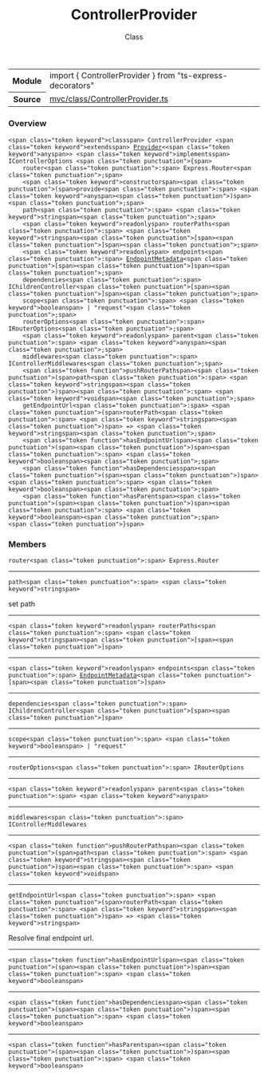 <header class="symbol-info-header">    <h1 id="controllerprovider">ControllerProvider</h1>    <label class="symbol-info-type-label class">Class</label>      </header>
<section class="symbol-info">      <table class="is-full-width">        <tbody>        <tr>          <th>Module</th>          <td>            <div class="lang-typescript">                <span class="token keyword">import</span> { ControllerProvider }                 <span class="token keyword">from</span>                 <span class="token string">"ts-express-decorators"</span>                            </div>          </td>        </tr>        <tr>          <th>Source</th>          <td>            <a href="https://romakita.github.io/ts-express-decorators/#//blob/v2.3.8/src/mvc/class/ControllerProvider.ts#L0-L0">                mvc/class/ControllerProvider.ts            </a>        </td>        </tr>                </tbody>      </table>    </section>

### Overview

<pre><code class="typescript-lang"><<a href="#api/common/mvc/"><span class="token"></span></a>span<a href="#api/common/mvc/"><span class="token"></span></a> <a href="#api/common/mvc/"><span class="token"></span></a>class<a href="#api/common/mvc/"><span class="token"></span></a>="<a href="#api/common/mvc/"><span class="token"></span></a>token<a href="#api/common/mvc/"><span class="token"></span></a> <a href="#api/common/mvc/"><span class="token"></span></a>keyword<a href="#api/common/mvc/"><span class="token"></span></a>"><a href="#api/common/mvc/"><span class="token"></span></a>class<a href="#api/common/mvc/"><span class="token"></span></a></<a href="#api/common/mvc/"><span class="token"></span></a>span<a href="#api/common/mvc/"><span class="token"></span></a>> <a href="#api/common/mvc/"><span class="token"></span></a>ControllerProvider<a href="#api/common/mvc/"><span class="token"></span></a> <<a href="#api/common/mvc/"><span class="token"></span></a>span<a href="#api/common/mvc/"><span class="token"></span></a> <a href="#api/common/mvc/"><span class="token"></span></a>class<a href="#api/common/mvc/"><span class="token"></span></a>="<a href="#api/common/mvc/"><span class="token"></span></a>token<a href="#api/common/mvc/"><span class="token"></span></a> <a href="#api/common/mvc/"><span class="token"></span></a>keyword<a href="#api/common/mvc/"><span class="token"></span></a>"><a href="#api/common/mvc/"><span class="token"></span></a>extends<a href="#api/common/mvc/"><span class="token"></span></a></<a href="#api/common/mvc/"><span class="token"></span></a>span<a href="#api/common/mvc/"><span class="token"></span></a>> <a href="#api/common/di/provider"><span class="token">Provider</span></a><a href="#api/common/mvc/"><span class="token"></span></a><<<a href="#api/common/mvc/"><span class="token"></span></a>span<a href="#api/common/mvc/"><span class="token"></span></a> <a href="#api/common/mvc/"><span class="token"></span></a>class<a href="#api/common/mvc/"><span class="token"></span></a>="<a href="#api/common/mvc/"><span class="token"></span></a>token<a href="#api/common/mvc/"><span class="token"></span></a> <a href="#api/common/mvc/"><span class="token"></span></a>keyword<a href="#api/common/mvc/"><span class="token"></span></a>"><a href="#api/common/mvc/"><span class="token"></span></a>any<a href="#api/common/mvc/"><span class="token"></span></a></<a href="#api/common/mvc/"><span class="token"></span></a>span<a href="#api/common/mvc/"><span class="token"></span></a>>> <<a href="#api/common/mvc/"><span class="token"></span></a>span<a href="#api/common/mvc/"><span class="token"></span></a> <a href="#api/common/mvc/"><span class="token"></span></a>class<a href="#api/common/mvc/"><span class="token"></span></a>="<a href="#api/common/mvc/"><span class="token"></span></a>token<a href="#api/common/mvc/"><span class="token"></span></a> <a href="#api/common/mvc/"><span class="token"></span></a>keyword<a href="#api/common/mvc/"><span class="token"></span></a>"><a href="#api/common/mvc/"><span class="token"></span></a>implements<a href="#api/common/mvc/"><span class="token"></span></a></<a href="#api/common/mvc/"><span class="token"></span></a>span<a href="#api/common/mvc/"><span class="token"></span></a>> <a href="#api/common/mvc/"><span class="token"></span></a>IControllerOptions<a href="#api/common/mvc/"><span class="token"></span></a> <<a href="#api/common/mvc/"><span class="token"></span></a>span<a href="#api/common/mvc/"><span class="token"></span></a> <a href="#api/common/mvc/"><span class="token"></span></a>class<a href="#api/common/mvc/"><span class="token"></span></a>="<a href="#api/common/mvc/"><span class="token"></span></a>token<a href="#api/common/mvc/"><span class="token"></span></a> <a href="#api/common/mvc/"><span class="token"></span></a>punctuation<a href="#api/common/mvc/"><span class="token"></span></a>">{</<a href="#api/common/mvc/"><span class="token"></span></a>span<a href="#api/common/mvc/"><span class="token"></span></a>>
    <a href="#api/common/mvc/"><span class="token"></span></a>router<a href="#api/common/mvc/"><span class="token"></span></a><<a href="#api/common/mvc/"><span class="token"></span></a>span<a href="#api/common/mvc/"><span class="token"></span></a> <a href="#api/common/mvc/"><span class="token"></span></a>class<a href="#api/common/mvc/"><span class="token"></span></a>="<a href="#api/common/mvc/"><span class="token"></span></a>token<a href="#api/common/mvc/"><span class="token"></span></a> <a href="#api/common/mvc/"><span class="token"></span></a>punctuation<a href="#api/common/mvc/"><span class="token"></span></a>">:</<a href="#api/common/mvc/"><span class="token"></span></a>span<a href="#api/common/mvc/"><span class="token"></span></a>> <a href="#api/common/mvc/"><span class="token"></span></a>Express<a href="#api/common/mvc/"><span class="token"></span></a>.<a href="#api/common/mvc/"><span class="token"></span></a>Router<a href="#api/common/mvc/"><span class="token"></span></a><<a href="#api/common/mvc/"><span class="token"></span></a>span<a href="#api/common/mvc/"><span class="token"></span></a> <a href="#api/common/mvc/"><span class="token"></span></a>class<a href="#api/common/mvc/"><span class="token"></span></a>="<a href="#api/common/mvc/"><span class="token"></span></a>token<a href="#api/common/mvc/"><span class="token"></span></a> <a href="#api/common/mvc/"><span class="token"></span></a>punctuation<a href="#api/common/mvc/"><span class="token"></span></a>">;</<a href="#api/common/mvc/"><span class="token"></span></a>span<a href="#api/common/mvc/"><span class="token"></span></a>>
    <<a href="#api/common/mvc/"><span class="token"></span></a>span<a href="#api/common/mvc/"><span class="token"></span></a> <a href="#api/common/mvc/"><span class="token"></span></a>class<a href="#api/common/mvc/"><span class="token"></span></a>="<a href="#api/common/mvc/"><span class="token"></span></a>token<a href="#api/common/mvc/"><span class="token"></span></a> <a href="#api/common/mvc/"><span class="token"></span></a>keyword<a href="#api/common/mvc/"><span class="token"></span></a>"><a href="#api/common/mvc/"><span class="token"></span></a>constructor<a href="#api/common/mvc/"><span class="token"></span></a></<a href="#api/common/mvc/"><span class="token"></span></a>span<a href="#api/common/mvc/"><span class="token"></span></a>><<a href="#api/common/mvc/"><span class="token"></span></a>span<a href="#api/common/mvc/"><span class="token"></span></a> <a href="#api/common/mvc/"><span class="token"></span></a>class<a href="#api/common/mvc/"><span class="token"></span></a>="<a href="#api/common/mvc/"><span class="token"></span></a>token<a href="#api/common/mvc/"><span class="token"></span></a> <a href="#api/common/mvc/"><span class="token"></span></a>punctuation<a href="#api/common/mvc/"><span class="token"></span></a>">(</<a href="#api/common/mvc/"><span class="token"></span></a>span<a href="#api/common/mvc/"><span class="token"></span></a>><a href="#api/common/mvc/"><span class="token"></span></a>provide<a href="#api/common/mvc/"><span class="token"></span></a><<a href="#api/common/mvc/"><span class="token"></span></a>span<a href="#api/common/mvc/"><span class="token"></span></a> <a href="#api/common/mvc/"><span class="token"></span></a>class<a href="#api/common/mvc/"><span class="token"></span></a>="<a href="#api/common/mvc/"><span class="token"></span></a>token<a href="#api/common/mvc/"><span class="token"></span></a> <a href="#api/common/mvc/"><span class="token"></span></a>punctuation<a href="#api/common/mvc/"><span class="token"></span></a>">:</<a href="#api/common/mvc/"><span class="token"></span></a>span<a href="#api/common/mvc/"><span class="token"></span></a>> <<a href="#api/common/mvc/"><span class="token"></span></a>span<a href="#api/common/mvc/"><span class="token"></span></a> <a href="#api/common/mvc/"><span class="token"></span></a>class<a href="#api/common/mvc/"><span class="token"></span></a>="<a href="#api/common/mvc/"><span class="token"></span></a>token<a href="#api/common/mvc/"><span class="token"></span></a> <a href="#api/common/mvc/"><span class="token"></span></a>keyword<a href="#api/common/mvc/"><span class="token"></span></a>"><a href="#api/common/mvc/"><span class="token"></span></a>any<a href="#api/common/mvc/"><span class="token"></span></a></<a href="#api/common/mvc/"><span class="token"></span></a>span<a href="#api/common/mvc/"><span class="token"></span></a>><<a href="#api/common/mvc/"><span class="token"></span></a>span<a href="#api/common/mvc/"><span class="token"></span></a> <a href="#api/common/mvc/"><span class="token"></span></a>class<a href="#api/common/mvc/"><span class="token"></span></a>="<a href="#api/common/mvc/"><span class="token"></span></a>token<a href="#api/common/mvc/"><span class="token"></span></a> <a href="#api/common/mvc/"><span class="token"></span></a>punctuation<a href="#api/common/mvc/"><span class="token"></span></a>">)</<a href="#api/common/mvc/"><span class="token"></span></a>span<a href="#api/common/mvc/"><span class="token"></span></a>><<a href="#api/common/mvc/"><span class="token"></span></a>span<a href="#api/common/mvc/"><span class="token"></span></a> <a href="#api/common/mvc/"><span class="token"></span></a>class<a href="#api/common/mvc/"><span class="token"></span></a>="<a href="#api/common/mvc/"><span class="token"></span></a>token<a href="#api/common/mvc/"><span class="token"></span></a> <a href="#api/common/mvc/"><span class="token"></span></a>punctuation<a href="#api/common/mvc/"><span class="token"></span></a>">;</<a href="#api/common/mvc/"><span class="token"></span></a>span<a href="#api/common/mvc/"><span class="token"></span></a>>
    <a href="#api/common/mvc/"><span class="token"></span></a>path<a href="#api/common/mvc/"><span class="token"></span></a><<a href="#api/common/mvc/"><span class="token"></span></a>span<a href="#api/common/mvc/"><span class="token"></span></a> <a href="#api/common/mvc/"><span class="token"></span></a>class<a href="#api/common/mvc/"><span class="token"></span></a>="<a href="#api/common/mvc/"><span class="token"></span></a>token<a href="#api/common/mvc/"><span class="token"></span></a> <a href="#api/common/mvc/"><span class="token"></span></a>punctuation<a href="#api/common/mvc/"><span class="token"></span></a>">:</<a href="#api/common/mvc/"><span class="token"></span></a>span<a href="#api/common/mvc/"><span class="token"></span></a>> <<a href="#api/common/mvc/"><span class="token"></span></a>span<a href="#api/common/mvc/"><span class="token"></span></a> <a href="#api/common/mvc/"><span class="token"></span></a>class<a href="#api/common/mvc/"><span class="token"></span></a>="<a href="#api/common/mvc/"><span class="token"></span></a>token<a href="#api/common/mvc/"><span class="token"></span></a> <a href="#api/common/mvc/"><span class="token"></span></a>keyword<a href="#api/common/mvc/"><span class="token"></span></a>"><a href="#api/common/mvc/"><span class="token"></span></a>string<a href="#api/common/mvc/"><span class="token"></span></a></<a href="#api/common/mvc/"><span class="token"></span></a>span<a href="#api/common/mvc/"><span class="token"></span></a>><<a href="#api/common/mvc/"><span class="token"></span></a>span<a href="#api/common/mvc/"><span class="token"></span></a> <a href="#api/common/mvc/"><span class="token"></span></a>class<a href="#api/common/mvc/"><span class="token"></span></a>="<a href="#api/common/mvc/"><span class="token"></span></a>token<a href="#api/common/mvc/"><span class="token"></span></a> <a href="#api/common/mvc/"><span class="token"></span></a>punctuation<a href="#api/common/mvc/"><span class="token"></span></a>">;</<a href="#api/common/mvc/"><span class="token"></span></a>span<a href="#api/common/mvc/"><span class="token"></span></a>>
    <<a href="#api/common/mvc/"><span class="token"></span></a>span<a href="#api/common/mvc/"><span class="token"></span></a> <a href="#api/common/mvc/"><span class="token"></span></a>class<a href="#api/common/mvc/"><span class="token"></span></a>="<a href="#api/common/mvc/"><span class="token"></span></a>token<a href="#api/common/mvc/"><span class="token"></span></a> <a href="#api/common/mvc/"><span class="token"></span></a>keyword<a href="#api/common/mvc/"><span class="token"></span></a>"><a href="#api/common/mvc/"><span class="token"></span></a>readonly<a href="#api/common/mvc/"><span class="token"></span></a></<a href="#api/common/mvc/"><span class="token"></span></a>span<a href="#api/common/mvc/"><span class="token"></span></a>> <a href="#api/common/mvc/"><span class="token"></span></a>routerPaths<a href="#api/common/mvc/"><span class="token"></span></a><<a href="#api/common/mvc/"><span class="token"></span></a>span<a href="#api/common/mvc/"><span class="token"></span></a> <a href="#api/common/mvc/"><span class="token"></span></a>class<a href="#api/common/mvc/"><span class="token"></span></a>="<a href="#api/common/mvc/"><span class="token"></span></a>token<a href="#api/common/mvc/"><span class="token"></span></a> <a href="#api/common/mvc/"><span class="token"></span></a>punctuation<a href="#api/common/mvc/"><span class="token"></span></a>">:</<a href="#api/common/mvc/"><span class="token"></span></a>span<a href="#api/common/mvc/"><span class="token"></span></a>> <<a href="#api/common/mvc/"><span class="token"></span></a>span<a href="#api/common/mvc/"><span class="token"></span></a> <a href="#api/common/mvc/"><span class="token"></span></a>class<a href="#api/common/mvc/"><span class="token"></span></a>="<a href="#api/common/mvc/"><span class="token"></span></a>token<a href="#api/common/mvc/"><span class="token"></span></a> <a href="#api/common/mvc/"><span class="token"></span></a>keyword<a href="#api/common/mvc/"><span class="token"></span></a>"><a href="#api/common/mvc/"><span class="token"></span></a>string<a href="#api/common/mvc/"><span class="token"></span></a></<a href="#api/common/mvc/"><span class="token"></span></a>span<a href="#api/common/mvc/"><span class="token"></span></a>><<a href="#api/common/mvc/"><span class="token"></span></a>span<a href="#api/common/mvc/"><span class="token"></span></a> <a href="#api/common/mvc/"><span class="token"></span></a>class<a href="#api/common/mvc/"><span class="token"></span></a>="<a href="#api/common/mvc/"><span class="token"></span></a>token<a href="#api/common/mvc/"><span class="token"></span></a> <a href="#api/common/mvc/"><span class="token"></span></a>punctuation<a href="#api/common/mvc/"><span class="token"></span></a>">[</<a href="#api/common/mvc/"><span class="token"></span></a>span<a href="#api/common/mvc/"><span class="token"></span></a>><<a href="#api/common/mvc/"><span class="token"></span></a>span<a href="#api/common/mvc/"><span class="token"></span></a> <a href="#api/common/mvc/"><span class="token"></span></a>class<a href="#api/common/mvc/"><span class="token"></span></a>="<a href="#api/common/mvc/"><span class="token"></span></a>token<a href="#api/common/mvc/"><span class="token"></span></a> <a href="#api/common/mvc/"><span class="token"></span></a>punctuation<a href="#api/common/mvc/"><span class="token"></span></a>">]</<a href="#api/common/mvc/"><span class="token"></span></a>span<a href="#api/common/mvc/"><span class="token"></span></a>><<a href="#api/common/mvc/"><span class="token"></span></a>span<a href="#api/common/mvc/"><span class="token"></span></a> <a href="#api/common/mvc/"><span class="token"></span></a>class<a href="#api/common/mvc/"><span class="token"></span></a>="<a href="#api/common/mvc/"><span class="token"></span></a>token<a href="#api/common/mvc/"><span class="token"></span></a> <a href="#api/common/mvc/"><span class="token"></span></a>punctuation<a href="#api/common/mvc/"><span class="token"></span></a>">;</<a href="#api/common/mvc/"><span class="token"></span></a>span<a href="#api/common/mvc/"><span class="token"></span></a>>
    <<a href="#api/common/mvc/"><span class="token"></span></a>span<a href="#api/common/mvc/"><span class="token"></span></a> <a href="#api/common/mvc/"><span class="token"></span></a>class<a href="#api/common/mvc/"><span class="token"></span></a>="<a href="#api/common/mvc/"><span class="token"></span></a>token<a href="#api/common/mvc/"><span class="token"></span></a> <a href="#api/common/mvc/"><span class="token"></span></a>keyword<a href="#api/common/mvc/"><span class="token"></span></a>"><a href="#api/common/mvc/"><span class="token"></span></a>readonly<a href="#api/common/mvc/"><span class="token"></span></a></<a href="#api/common/mvc/"><span class="token"></span></a>span<a href="#api/common/mvc/"><span class="token"></span></a>> <a href="#api/common/mvc/"><span class="token"></span></a>endpoints<a href="#api/common/mvc/"><span class="token"></span></a><<a href="#api/common/mvc/"><span class="token"></span></a>span<a href="#api/common/mvc/"><span class="token"></span></a> <a href="#api/common/mvc/"><span class="token"></span></a>class<a href="#api/common/mvc/"><span class="token"></span></a>="<a href="#api/common/mvc/"><span class="token"></span></a>token<a href="#api/common/mvc/"><span class="token"></span></a> <a href="#api/common/mvc/"><span class="token"></span></a>punctuation<a href="#api/common/mvc/"><span class="token"></span></a>">:</<a href="#api/common/mvc/"><span class="token"></span></a>span<a href="#api/common/mvc/"><span class="token"></span></a>> <a href="#api/common/mvc/endpointmetadata"><span class="token">EndpointMetadata</span></a><a href="#api/common/mvc/"><span class="token"></span></a><<a href="#api/common/mvc/"><span class="token"></span></a>span<a href="#api/common/mvc/"><span class="token"></span></a> <a href="#api/common/mvc/"><span class="token"></span></a>class<a href="#api/common/mvc/"><span class="token"></span></a>="<a href="#api/common/mvc/"><span class="token"></span></a>token<a href="#api/common/mvc/"><span class="token"></span></a> <a href="#api/common/mvc/"><span class="token"></span></a>punctuation<a href="#api/common/mvc/"><span class="token"></span></a>">[</<a href="#api/common/mvc/"><span class="token"></span></a>span<a href="#api/common/mvc/"><span class="token"></span></a>><<a href="#api/common/mvc/"><span class="token"></span></a>span<a href="#api/common/mvc/"><span class="token"></span></a> <a href="#api/common/mvc/"><span class="token"></span></a>class<a href="#api/common/mvc/"><span class="token"></span></a>="<a href="#api/common/mvc/"><span class="token"></span></a>token<a href="#api/common/mvc/"><span class="token"></span></a> <a href="#api/common/mvc/"><span class="token"></span></a>punctuation<a href="#api/common/mvc/"><span class="token"></span></a>">]</<a href="#api/common/mvc/"><span class="token"></span></a>span<a href="#api/common/mvc/"><span class="token"></span></a>><<a href="#api/common/mvc/"><span class="token"></span></a>span<a href="#api/common/mvc/"><span class="token"></span></a> <a href="#api/common/mvc/"><span class="token"></span></a>class<a href="#api/common/mvc/"><span class="token"></span></a>="<a href="#api/common/mvc/"><span class="token"></span></a>token<a href="#api/common/mvc/"><span class="token"></span></a> <a href="#api/common/mvc/"><span class="token"></span></a>punctuation<a href="#api/common/mvc/"><span class="token"></span></a>">;</<a href="#api/common/mvc/"><span class="token"></span></a>span<a href="#api/common/mvc/"><span class="token"></span></a>>
    <a href="#api/common/mvc/"><span class="token"></span></a>dependencies<a href="#api/common/mvc/"><span class="token"></span></a><<a href="#api/common/mvc/"><span class="token"></span></a>span<a href="#api/common/mvc/"><span class="token"></span></a> <a href="#api/common/mvc/"><span class="token"></span></a>class<a href="#api/common/mvc/"><span class="token"></span></a>="<a href="#api/common/mvc/"><span class="token"></span></a>token<a href="#api/common/mvc/"><span class="token"></span></a> <a href="#api/common/mvc/"><span class="token"></span></a>punctuation<a href="#api/common/mvc/"><span class="token"></span></a>">:</<a href="#api/common/mvc/"><span class="token"></span></a>span<a href="#api/common/mvc/"><span class="token"></span></a>> <a href="#api/common/mvc/"><span class="token"></span></a>IChildrenController<a href="#api/common/mvc/"><span class="token"></span></a><<a href="#api/common/mvc/"><span class="token"></span></a>span<a href="#api/common/mvc/"><span class="token"></span></a> <a href="#api/common/mvc/"><span class="token"></span></a>class<a href="#api/common/mvc/"><span class="token"></span></a>="<a href="#api/common/mvc/"><span class="token"></span></a>token<a href="#api/common/mvc/"><span class="token"></span></a> <a href="#api/common/mvc/"><span class="token"></span></a>punctuation<a href="#api/common/mvc/"><span class="token"></span></a>">[</<a href="#api/common/mvc/"><span class="token"></span></a>span<a href="#api/common/mvc/"><span class="token"></span></a>><<a href="#api/common/mvc/"><span class="token"></span></a>span<a href="#api/common/mvc/"><span class="token"></span></a> <a href="#api/common/mvc/"><span class="token"></span></a>class<a href="#api/common/mvc/"><span class="token"></span></a>="<a href="#api/common/mvc/"><span class="token"></span></a>token<a href="#api/common/mvc/"><span class="token"></span></a> <a href="#api/common/mvc/"><span class="token"></span></a>punctuation<a href="#api/common/mvc/"><span class="token"></span></a>">]</<a href="#api/common/mvc/"><span class="token"></span></a>span<a href="#api/common/mvc/"><span class="token"></span></a>><<a href="#api/common/mvc/"><span class="token"></span></a>span<a href="#api/common/mvc/"><span class="token"></span></a> <a href="#api/common/mvc/"><span class="token"></span></a>class<a href="#api/common/mvc/"><span class="token"></span></a>="<a href="#api/common/mvc/"><span class="token"></span></a>token<a href="#api/common/mvc/"><span class="token"></span></a> <a href="#api/common/mvc/"><span class="token"></span></a>punctuation<a href="#api/common/mvc/"><span class="token"></span></a>">;</<a href="#api/common/mvc/"><span class="token"></span></a>span<a href="#api/common/mvc/"><span class="token"></span></a>>
    <a href="#api/common/mvc/"><span class="token"></span></a>scope<a href="#api/common/mvc/"><span class="token"></span></a><<a href="#api/common/mvc/"><span class="token"></span></a>span<a href="#api/common/mvc/"><span class="token"></span></a> <a href="#api/common/mvc/"><span class="token"></span></a>class<a href="#api/common/mvc/"><span class="token"></span></a>="<a href="#api/common/mvc/"><span class="token"></span></a>token<a href="#api/common/mvc/"><span class="token"></span></a> <a href="#api/common/mvc/"><span class="token"></span></a>punctuation<a href="#api/common/mvc/"><span class="token"></span></a>">:</<a href="#api/common/mvc/"><span class="token"></span></a>span<a href="#api/common/mvc/"><span class="token"></span></a>> <<a href="#api/common/mvc/"><span class="token"></span></a>span<a href="#api/common/mvc/"><span class="token"></span></a> <a href="#api/common/mvc/"><span class="token"></span></a>class<a href="#api/common/mvc/"><span class="token"></span></a>="<a href="#api/common/mvc/"><span class="token"></span></a>token<a href="#api/common/mvc/"><span class="token"></span></a> <a href="#api/common/mvc/"><span class="token"></span></a>keyword<a href="#api/common/mvc/"><span class="token"></span></a>"><a href="#api/common/mvc/"><span class="token"></span></a>boolean<a href="#api/common/mvc/"><span class="token"></span></a></<a href="#api/common/mvc/"><span class="token"></span></a>span<a href="#api/common/mvc/"><span class="token"></span></a>> | "<a href="#api/common/mvc/"><span class="token"></span></a>request<a href="#api/common/mvc/"><span class="token"></span></a>"<<a href="#api/common/mvc/"><span class="token"></span></a>span<a href="#api/common/mvc/"><span class="token"></span></a> <a href="#api/common/mvc/"><span class="token"></span></a>class<a href="#api/common/mvc/"><span class="token"></span></a>="<a href="#api/common/mvc/"><span class="token"></span></a>token<a href="#api/common/mvc/"><span class="token"></span></a> <a href="#api/common/mvc/"><span class="token"></span></a>punctuation<a href="#api/common/mvc/"><span class="token"></span></a>">;</<a href="#api/common/mvc/"><span class="token"></span></a>span<a href="#api/common/mvc/"><span class="token"></span></a>>
    <a href="#api/common/mvc/"><span class="token"></span></a>routerOptions<a href="#api/common/mvc/"><span class="token"></span></a><<a href="#api/common/mvc/"><span class="token"></span></a>span<a href="#api/common/mvc/"><span class="token"></span></a> <a href="#api/common/mvc/"><span class="token"></span></a>class<a href="#api/common/mvc/"><span class="token"></span></a>="<a href="#api/common/mvc/"><span class="token"></span></a>token<a href="#api/common/mvc/"><span class="token"></span></a> <a href="#api/common/mvc/"><span class="token"></span></a>punctuation<a href="#api/common/mvc/"><span class="token"></span></a>">:</<a href="#api/common/mvc/"><span class="token"></span></a>span<a href="#api/common/mvc/"><span class="token"></span></a>> <a href="#api/common/mvc/"><span class="token"></span></a>IRouterOptions<a href="#api/common/mvc/"><span class="token"></span></a><<a href="#api/common/mvc/"><span class="token"></span></a>span<a href="#api/common/mvc/"><span class="token"></span></a> <a href="#api/common/mvc/"><span class="token"></span></a>class<a href="#api/common/mvc/"><span class="token"></span></a>="<a href="#api/common/mvc/"><span class="token"></span></a>token<a href="#api/common/mvc/"><span class="token"></span></a> <a href="#api/common/mvc/"><span class="token"></span></a>punctuation<a href="#api/common/mvc/"><span class="token"></span></a>">;</<a href="#api/common/mvc/"><span class="token"></span></a>span<a href="#api/common/mvc/"><span class="token"></span></a>>
    <<a href="#api/common/mvc/"><span class="token"></span></a>span<a href="#api/common/mvc/"><span class="token"></span></a> <a href="#api/common/mvc/"><span class="token"></span></a>class<a href="#api/common/mvc/"><span class="token"></span></a>="<a href="#api/common/mvc/"><span class="token"></span></a>token<a href="#api/common/mvc/"><span class="token"></span></a> <a href="#api/common/mvc/"><span class="token"></span></a>keyword<a href="#api/common/mvc/"><span class="token"></span></a>"><a href="#api/common/mvc/"><span class="token"></span></a>readonly<a href="#api/common/mvc/"><span class="token"></span></a></<a href="#api/common/mvc/"><span class="token"></span></a>span<a href="#api/common/mvc/"><span class="token"></span></a>> <a href="#api/common/mvc/"><span class="token"></span></a>parent<a href="#api/common/mvc/"><span class="token"></span></a><<a href="#api/common/mvc/"><span class="token"></span></a>span<a href="#api/common/mvc/"><span class="token"></span></a> <a href="#api/common/mvc/"><span class="token"></span></a>class<a href="#api/common/mvc/"><span class="token"></span></a>="<a href="#api/common/mvc/"><span class="token"></span></a>token<a href="#api/common/mvc/"><span class="token"></span></a> <a href="#api/common/mvc/"><span class="token"></span></a>punctuation<a href="#api/common/mvc/"><span class="token"></span></a>">:</<a href="#api/common/mvc/"><span class="token"></span></a>span<a href="#api/common/mvc/"><span class="token"></span></a>> <<a href="#api/common/mvc/"><span class="token"></span></a>span<a href="#api/common/mvc/"><span class="token"></span></a> <a href="#api/common/mvc/"><span class="token"></span></a>class<a href="#api/common/mvc/"><span class="token"></span></a>="<a href="#api/common/mvc/"><span class="token"></span></a>token<a href="#api/common/mvc/"><span class="token"></span></a> <a href="#api/common/mvc/"><span class="token"></span></a>keyword<a href="#api/common/mvc/"><span class="token"></span></a>"><a href="#api/common/mvc/"><span class="token"></span></a>any<a href="#api/common/mvc/"><span class="token"></span></a></<a href="#api/common/mvc/"><span class="token"></span></a>span<a href="#api/common/mvc/"><span class="token"></span></a>><<a href="#api/common/mvc/"><span class="token"></span></a>span<a href="#api/common/mvc/"><span class="token"></span></a> <a href="#api/common/mvc/"><span class="token"></span></a>class<a href="#api/common/mvc/"><span class="token"></span></a>="<a href="#api/common/mvc/"><span class="token"></span></a>token<a href="#api/common/mvc/"><span class="token"></span></a> <a href="#api/common/mvc/"><span class="token"></span></a>punctuation<a href="#api/common/mvc/"><span class="token"></span></a>">;</<a href="#api/common/mvc/"><span class="token"></span></a>span<a href="#api/common/mvc/"><span class="token"></span></a>>
    <a href="#api/common/mvc/"><span class="token"></span></a>middlewares<a href="#api/common/mvc/"><span class="token"></span></a><<a href="#api/common/mvc/"><span class="token"></span></a>span<a href="#api/common/mvc/"><span class="token"></span></a> <a href="#api/common/mvc/"><span class="token"></span></a>class<a href="#api/common/mvc/"><span class="token"></span></a>="<a href="#api/common/mvc/"><span class="token"></span></a>token<a href="#api/common/mvc/"><span class="token"></span></a> <a href="#api/common/mvc/"><span class="token"></span></a>punctuation<a href="#api/common/mvc/"><span class="token"></span></a>">:</<a href="#api/common/mvc/"><span class="token"></span></a>span<a href="#api/common/mvc/"><span class="token"></span></a>> <a href="#api/common/mvc/"><span class="token"></span></a>IControllerMiddlewares<a href="#api/common/mvc/"><span class="token"></span></a><<a href="#api/common/mvc/"><span class="token"></span></a>span<a href="#api/common/mvc/"><span class="token"></span></a> <a href="#api/common/mvc/"><span class="token"></span></a>class<a href="#api/common/mvc/"><span class="token"></span></a>="<a href="#api/common/mvc/"><span class="token"></span></a>token<a href="#api/common/mvc/"><span class="token"></span></a> <a href="#api/common/mvc/"><span class="token"></span></a>punctuation<a href="#api/common/mvc/"><span class="token"></span></a>">;</<a href="#api/common/mvc/"><span class="token"></span></a>span<a href="#api/common/mvc/"><span class="token"></span></a>>
    <<a href="#api/common/mvc/"><span class="token"></span></a>span<a href="#api/common/mvc/"><span class="token"></span></a> <a href="#api/common/mvc/"><span class="token"></span></a>class<a href="#api/common/mvc/"><span class="token"></span></a>="<a href="#api/common/mvc/"><span class="token"></span></a>token<a href="#api/common/mvc/"><span class="token"></span></a> <a href="#api/common/mvc/"><span class="token"></span></a>function<a href="#api/common/mvc/"><span class="token"></span></a>"><a href="#api/common/mvc/"><span class="token"></span></a>pushRouterPath<a href="#api/common/mvc/"><span class="token"></span></a></<a href="#api/common/mvc/"><span class="token"></span></a>span<a href="#api/common/mvc/"><span class="token"></span></a>><<a href="#api/common/mvc/"><span class="token"></span></a>span<a href="#api/common/mvc/"><span class="token"></span></a> <a href="#api/common/mvc/"><span class="token"></span></a>class<a href="#api/common/mvc/"><span class="token"></span></a>="<a href="#api/common/mvc/"><span class="token"></span></a>token<a href="#api/common/mvc/"><span class="token"></span></a> <a href="#api/common/mvc/"><span class="token"></span></a>punctuation<a href="#api/common/mvc/"><span class="token"></span></a>">(</<a href="#api/common/mvc/"><span class="token"></span></a>span<a href="#api/common/mvc/"><span class="token"></span></a>><a href="#api/common/mvc/"><span class="token"></span></a>path<a href="#api/common/mvc/"><span class="token"></span></a><<a href="#api/common/mvc/"><span class="token"></span></a>span<a href="#api/common/mvc/"><span class="token"></span></a> <a href="#api/common/mvc/"><span class="token"></span></a>class<a href="#api/common/mvc/"><span class="token"></span></a>="<a href="#api/common/mvc/"><span class="token"></span></a>token<a href="#api/common/mvc/"><span class="token"></span></a> <a href="#api/common/mvc/"><span class="token"></span></a>punctuation<a href="#api/common/mvc/"><span class="token"></span></a>">:</<a href="#api/common/mvc/"><span class="token"></span></a>span<a href="#api/common/mvc/"><span class="token"></span></a>> <<a href="#api/common/mvc/"><span class="token"></span></a>span<a href="#api/common/mvc/"><span class="token"></span></a> <a href="#api/common/mvc/"><span class="token"></span></a>class<a href="#api/common/mvc/"><span class="token"></span></a>="<a href="#api/common/mvc/"><span class="token"></span></a>token<a href="#api/common/mvc/"><span class="token"></span></a> <a href="#api/common/mvc/"><span class="token"></span></a>keyword<a href="#api/common/mvc/"><span class="token"></span></a>"><a href="#api/common/mvc/"><span class="token"></span></a>string<a href="#api/common/mvc/"><span class="token"></span></a></<a href="#api/common/mvc/"><span class="token"></span></a>span<a href="#api/common/mvc/"><span class="token"></span></a>><<a href="#api/common/mvc/"><span class="token"></span></a>span<a href="#api/common/mvc/"><span class="token"></span></a> <a href="#api/common/mvc/"><span class="token"></span></a>class<a href="#api/common/mvc/"><span class="token"></span></a>="<a href="#api/common/mvc/"><span class="token"></span></a>token<a href="#api/common/mvc/"><span class="token"></span></a> <a href="#api/common/mvc/"><span class="token"></span></a>punctuation<a href="#api/common/mvc/"><span class="token"></span></a>">)</<a href="#api/common/mvc/"><span class="token"></span></a>span<a href="#api/common/mvc/"><span class="token"></span></a>><<a href="#api/common/mvc/"><span class="token"></span></a>span<a href="#api/common/mvc/"><span class="token"></span></a> <a href="#api/common/mvc/"><span class="token"></span></a>class<a href="#api/common/mvc/"><span class="token"></span></a>="<a href="#api/common/mvc/"><span class="token"></span></a>token<a href="#api/common/mvc/"><span class="token"></span></a> <a href="#api/common/mvc/"><span class="token"></span></a>punctuation<a href="#api/common/mvc/"><span class="token"></span></a>">:</<a href="#api/common/mvc/"><span class="token"></span></a>span<a href="#api/common/mvc/"><span class="token"></span></a>> <<a href="#api/common/mvc/"><span class="token"></span></a>span<a href="#api/common/mvc/"><span class="token"></span></a> <a href="#api/common/mvc/"><span class="token"></span></a>class<a href="#api/common/mvc/"><span class="token"></span></a>="<a href="#api/common/mvc/"><span class="token"></span></a>token<a href="#api/common/mvc/"><span class="token"></span></a> <a href="#api/common/mvc/"><span class="token"></span></a>keyword<a href="#api/common/mvc/"><span class="token"></span></a>"><a href="#api/common/mvc/"><span class="token"></span></a>void<a href="#api/common/mvc/"><span class="token"></span></a></<a href="#api/common/mvc/"><span class="token"></span></a>span<a href="#api/common/mvc/"><span class="token"></span></a>><<a href="#api/common/mvc/"><span class="token"></span></a>span<a href="#api/common/mvc/"><span class="token"></span></a> <a href="#api/common/mvc/"><span class="token"></span></a>class<a href="#api/common/mvc/"><span class="token"></span></a>="<a href="#api/common/mvc/"><span class="token"></span></a>token<a href="#api/common/mvc/"><span class="token"></span></a> <a href="#api/common/mvc/"><span class="token"></span></a>punctuation<a href="#api/common/mvc/"><span class="token"></span></a>">;</<a href="#api/common/mvc/"><span class="token"></span></a>span<a href="#api/common/mvc/"><span class="token"></span></a>>
    <a href="#api/common/mvc/"><span class="token"></span></a>getEndpointUrl<a href="#api/common/mvc/"><span class="token"></span></a><<a href="#api/common/mvc/"><span class="token"></span></a>span<a href="#api/common/mvc/"><span class="token"></span></a> <a href="#api/common/mvc/"><span class="token"></span></a>class<a href="#api/common/mvc/"><span class="token"></span></a>="<a href="#api/common/mvc/"><span class="token"></span></a>token<a href="#api/common/mvc/"><span class="token"></span></a> <a href="#api/common/mvc/"><span class="token"></span></a>punctuation<a href="#api/common/mvc/"><span class="token"></span></a>">:</<a href="#api/common/mvc/"><span class="token"></span></a>span<a href="#api/common/mvc/"><span class="token"></span></a>> <<a href="#api/common/mvc/"><span class="token"></span></a>span<a href="#api/common/mvc/"><span class="token"></span></a> <a href="#api/common/mvc/"><span class="token"></span></a>class<a href="#api/common/mvc/"><span class="token"></span></a>="<a href="#api/common/mvc/"><span class="token"></span></a>token<a href="#api/common/mvc/"><span class="token"></span></a> <a href="#api/common/mvc/"><span class="token"></span></a>punctuation<a href="#api/common/mvc/"><span class="token"></span></a>">(</<a href="#api/common/mvc/"><span class="token"></span></a>span<a href="#api/common/mvc/"><span class="token"></span></a>><a href="#api/common/mvc/"><span class="token"></span></a>routerPath<a href="#api/common/mvc/"><span class="token"></span></a><<a href="#api/common/mvc/"><span class="token"></span></a>span<a href="#api/common/mvc/"><span class="token"></span></a> <a href="#api/common/mvc/"><span class="token"></span></a>class<a href="#api/common/mvc/"><span class="token"></span></a>="<a href="#api/common/mvc/"><span class="token"></span></a>token<a href="#api/common/mvc/"><span class="token"></span></a> <a href="#api/common/mvc/"><span class="token"></span></a>punctuation<a href="#api/common/mvc/"><span class="token"></span></a>">:</<a href="#api/common/mvc/"><span class="token"></span></a>span<a href="#api/common/mvc/"><span class="token"></span></a>> <<a href="#api/common/mvc/"><span class="token"></span></a>span<a href="#api/common/mvc/"><span class="token"></span></a> <a href="#api/common/mvc/"><span class="token"></span></a>class<a href="#api/common/mvc/"><span class="token"></span></a>="<a href="#api/common/mvc/"><span class="token"></span></a>token<a href="#api/common/mvc/"><span class="token"></span></a> <a href="#api/common/mvc/"><span class="token"></span></a>keyword<a href="#api/common/mvc/"><span class="token"></span></a>"><a href="#api/common/mvc/"><span class="token"></span></a>string<a href="#api/common/mvc/"><span class="token"></span></a></<a href="#api/common/mvc/"><span class="token"></span></a>span<a href="#api/common/mvc/"><span class="token"></span></a>><<a href="#api/common/mvc/"><span class="token"></span></a>span<a href="#api/common/mvc/"><span class="token"></span></a> <a href="#api/common/mvc/"><span class="token"></span></a>class<a href="#api/common/mvc/"><span class="token"></span></a>="<a href="#api/common/mvc/"><span class="token"></span></a>token<a href="#api/common/mvc/"><span class="token"></span></a> <a href="#api/common/mvc/"><span class="token"></span></a>punctuation<a href="#api/common/mvc/"><span class="token"></span></a>">)</<a href="#api/common/mvc/"><span class="token"></span></a>span<a href="#api/common/mvc/"><span class="token"></span></a>> => <<a href="#api/common/mvc/"><span class="token"></span></a>span<a href="#api/common/mvc/"><span class="token"></span></a> <a href="#api/common/mvc/"><span class="token"></span></a>class<a href="#api/common/mvc/"><span class="token"></span></a>="<a href="#api/common/mvc/"><span class="token"></span></a>token<a href="#api/common/mvc/"><span class="token"></span></a> <a href="#api/common/mvc/"><span class="token"></span></a>keyword<a href="#api/common/mvc/"><span class="token"></span></a>"><a href="#api/common/mvc/"><span class="token"></span></a>string<a href="#api/common/mvc/"><span class="token"></span></a></<a href="#api/common/mvc/"><span class="token"></span></a>span<a href="#api/common/mvc/"><span class="token"></span></a>><<a href="#api/common/mvc/"><span class="token"></span></a>span<a href="#api/common/mvc/"><span class="token"></span></a> <a href="#api/common/mvc/"><span class="token"></span></a>class<a href="#api/common/mvc/"><span class="token"></span></a>="<a href="#api/common/mvc/"><span class="token"></span></a>token<a href="#api/common/mvc/"><span class="token"></span></a> <a href="#api/common/mvc/"><span class="token"></span></a>punctuation<a href="#api/common/mvc/"><span class="token"></span></a>">;</<a href="#api/common/mvc/"><span class="token"></span></a>span<a href="#api/common/mvc/"><span class="token"></span></a>>
    <<a href="#api/common/mvc/"><span class="token"></span></a>span<a href="#api/common/mvc/"><span class="token"></span></a> <a href="#api/common/mvc/"><span class="token"></span></a>class<a href="#api/common/mvc/"><span class="token"></span></a>="<a href="#api/common/mvc/"><span class="token"></span></a>token<a href="#api/common/mvc/"><span class="token"></span></a> <a href="#api/common/mvc/"><span class="token"></span></a>function<a href="#api/common/mvc/"><span class="token"></span></a>"><a href="#api/common/mvc/"><span class="token"></span></a>hasEndpointUrl<a href="#api/common/mvc/"><span class="token"></span></a></<a href="#api/common/mvc/"><span class="token"></span></a>span<a href="#api/common/mvc/"><span class="token"></span></a>><<a href="#api/common/mvc/"><span class="token"></span></a>span<a href="#api/common/mvc/"><span class="token"></span></a> <a href="#api/common/mvc/"><span class="token"></span></a>class<a href="#api/common/mvc/"><span class="token"></span></a>="<a href="#api/common/mvc/"><span class="token"></span></a>token<a href="#api/common/mvc/"><span class="token"></span></a> <a href="#api/common/mvc/"><span class="token"></span></a>punctuation<a href="#api/common/mvc/"><span class="token"></span></a>">(</<a href="#api/common/mvc/"><span class="token"></span></a>span<a href="#api/common/mvc/"><span class="token"></span></a>><<a href="#api/common/mvc/"><span class="token"></span></a>span<a href="#api/common/mvc/"><span class="token"></span></a> <a href="#api/common/mvc/"><span class="token"></span></a>class<a href="#api/common/mvc/"><span class="token"></span></a>="<a href="#api/common/mvc/"><span class="token"></span></a>token<a href="#api/common/mvc/"><span class="token"></span></a> <a href="#api/common/mvc/"><span class="token"></span></a>punctuation<a href="#api/common/mvc/"><span class="token"></span></a>">)</<a href="#api/common/mvc/"><span class="token"></span></a>span<a href="#api/common/mvc/"><span class="token"></span></a>><<a href="#api/common/mvc/"><span class="token"></span></a>span<a href="#api/common/mvc/"><span class="token"></span></a> <a href="#api/common/mvc/"><span class="token"></span></a>class<a href="#api/common/mvc/"><span class="token"></span></a>="<a href="#api/common/mvc/"><span class="token"></span></a>token<a href="#api/common/mvc/"><span class="token"></span></a> <a href="#api/common/mvc/"><span class="token"></span></a>punctuation<a href="#api/common/mvc/"><span class="token"></span></a>">:</<a href="#api/common/mvc/"><span class="token"></span></a>span<a href="#api/common/mvc/"><span class="token"></span></a>> <<a href="#api/common/mvc/"><span class="token"></span></a>span<a href="#api/common/mvc/"><span class="token"></span></a> <a href="#api/common/mvc/"><span class="token"></span></a>class<a href="#api/common/mvc/"><span class="token"></span></a>="<a href="#api/common/mvc/"><span class="token"></span></a>token<a href="#api/common/mvc/"><span class="token"></span></a> <a href="#api/common/mvc/"><span class="token"></span></a>keyword<a href="#api/common/mvc/"><span class="token"></span></a>"><a href="#api/common/mvc/"><span class="token"></span></a>boolean<a href="#api/common/mvc/"><span class="token"></span></a></<a href="#api/common/mvc/"><span class="token"></span></a>span<a href="#api/common/mvc/"><span class="token"></span></a>><<a href="#api/common/mvc/"><span class="token"></span></a>span<a href="#api/common/mvc/"><span class="token"></span></a> <a href="#api/common/mvc/"><span class="token"></span></a>class<a href="#api/common/mvc/"><span class="token"></span></a>="<a href="#api/common/mvc/"><span class="token"></span></a>token<a href="#api/common/mvc/"><span class="token"></span></a> <a href="#api/common/mvc/"><span class="token"></span></a>punctuation<a href="#api/common/mvc/"><span class="token"></span></a>">;</<a href="#api/common/mvc/"><span class="token"></span></a>span<a href="#api/common/mvc/"><span class="token"></span></a>>
    <<a href="#api/common/mvc/"><span class="token"></span></a>span<a href="#api/common/mvc/"><span class="token"></span></a> <a href="#api/common/mvc/"><span class="token"></span></a>class<a href="#api/common/mvc/"><span class="token"></span></a>="<a href="#api/common/mvc/"><span class="token"></span></a>token<a href="#api/common/mvc/"><span class="token"></span></a> <a href="#api/common/mvc/"><span class="token"></span></a>function<a href="#api/common/mvc/"><span class="token"></span></a>"><a href="#api/common/mvc/"><span class="token"></span></a>hasDependencies<a href="#api/common/mvc/"><span class="token"></span></a></<a href="#api/common/mvc/"><span class="token"></span></a>span<a href="#api/common/mvc/"><span class="token"></span></a>><<a href="#api/common/mvc/"><span class="token"></span></a>span<a href="#api/common/mvc/"><span class="token"></span></a> <a href="#api/common/mvc/"><span class="token"></span></a>class<a href="#api/common/mvc/"><span class="token"></span></a>="<a href="#api/common/mvc/"><span class="token"></span></a>token<a href="#api/common/mvc/"><span class="token"></span></a> <a href="#api/common/mvc/"><span class="token"></span></a>punctuation<a href="#api/common/mvc/"><span class="token"></span></a>">(</<a href="#api/common/mvc/"><span class="token"></span></a>span<a href="#api/common/mvc/"><span class="token"></span></a>><<a href="#api/common/mvc/"><span class="token"></span></a>span<a href="#api/common/mvc/"><span class="token"></span></a> <a href="#api/common/mvc/"><span class="token"></span></a>class<a href="#api/common/mvc/"><span class="token"></span></a>="<a href="#api/common/mvc/"><span class="token"></span></a>token<a href="#api/common/mvc/"><span class="token"></span></a> <a href="#api/common/mvc/"><span class="token"></span></a>punctuation<a href="#api/common/mvc/"><span class="token"></span></a>">)</<a href="#api/common/mvc/"><span class="token"></span></a>span<a href="#api/common/mvc/"><span class="token"></span></a>><<a href="#api/common/mvc/"><span class="token"></span></a>span<a href="#api/common/mvc/"><span class="token"></span></a> <a href="#api/common/mvc/"><span class="token"></span></a>class<a href="#api/common/mvc/"><span class="token"></span></a>="<a href="#api/common/mvc/"><span class="token"></span></a>token<a href="#api/common/mvc/"><span class="token"></span></a> <a href="#api/common/mvc/"><span class="token"></span></a>punctuation<a href="#api/common/mvc/"><span class="token"></span></a>">:</<a href="#api/common/mvc/"><span class="token"></span></a>span<a href="#api/common/mvc/"><span class="token"></span></a>> <<a href="#api/common/mvc/"><span class="token"></span></a>span<a href="#api/common/mvc/"><span class="token"></span></a> <a href="#api/common/mvc/"><span class="token"></span></a>class<a href="#api/common/mvc/"><span class="token"></span></a>="<a href="#api/common/mvc/"><span class="token"></span></a>token<a href="#api/common/mvc/"><span class="token"></span></a> <a href="#api/common/mvc/"><span class="token"></span></a>keyword<a href="#api/common/mvc/"><span class="token"></span></a>"><a href="#api/common/mvc/"><span class="token"></span></a>boolean<a href="#api/common/mvc/"><span class="token"></span></a></<a href="#api/common/mvc/"><span class="token"></span></a>span<a href="#api/common/mvc/"><span class="token"></span></a>><<a href="#api/common/mvc/"><span class="token"></span></a>span<a href="#api/common/mvc/"><span class="token"></span></a> <a href="#api/common/mvc/"><span class="token"></span></a>class<a href="#api/common/mvc/"><span class="token"></span></a>="<a href="#api/common/mvc/"><span class="token"></span></a>token<a href="#api/common/mvc/"><span class="token"></span></a> <a href="#api/common/mvc/"><span class="token"></span></a>punctuation<a href="#api/common/mvc/"><span class="token"></span></a>">;</<a href="#api/common/mvc/"><span class="token"></span></a>span<a href="#api/common/mvc/"><span class="token"></span></a>>
    <<a href="#api/common/mvc/"><span class="token"></span></a>span<a href="#api/common/mvc/"><span class="token"></span></a> <a href="#api/common/mvc/"><span class="token"></span></a>class<a href="#api/common/mvc/"><span class="token"></span></a>="<a href="#api/common/mvc/"><span class="token"></span></a>token<a href="#api/common/mvc/"><span class="token"></span></a> <a href="#api/common/mvc/"><span class="token"></span></a>function<a href="#api/common/mvc/"><span class="token"></span></a>"><a href="#api/common/mvc/"><span class="token"></span></a>hasParent<a href="#api/common/mvc/"><span class="token"></span></a></<a href="#api/common/mvc/"><span class="token"></span></a>span<a href="#api/common/mvc/"><span class="token"></span></a>><<a href="#api/common/mvc/"><span class="token"></span></a>span<a href="#api/common/mvc/"><span class="token"></span></a> <a href="#api/common/mvc/"><span class="token"></span></a>class<a href="#api/common/mvc/"><span class="token"></span></a>="<a href="#api/common/mvc/"><span class="token"></span></a>token<a href="#api/common/mvc/"><span class="token"></span></a> <a href="#api/common/mvc/"><span class="token"></span></a>punctuation<a href="#api/common/mvc/"><span class="token"></span></a>">(</<a href="#api/common/mvc/"><span class="token"></span></a>span<a href="#api/common/mvc/"><span class="token"></span></a>><<a href="#api/common/mvc/"><span class="token"></span></a>span<a href="#api/common/mvc/"><span class="token"></span></a> <a href="#api/common/mvc/"><span class="token"></span></a>class<a href="#api/common/mvc/"><span class="token"></span></a>="<a href="#api/common/mvc/"><span class="token"></span></a>token<a href="#api/common/mvc/"><span class="token"></span></a> <a href="#api/common/mvc/"><span class="token"></span></a>punctuation<a href="#api/common/mvc/"><span class="token"></span></a>">)</<a href="#api/common/mvc/"><span class="token"></span></a>span<a href="#api/common/mvc/"><span class="token"></span></a>><<a href="#api/common/mvc/"><span class="token"></span></a>span<a href="#api/common/mvc/"><span class="token"></span></a> <a href="#api/common/mvc/"><span class="token"></span></a>class<a href="#api/common/mvc/"><span class="token"></span></a>="<a href="#api/common/mvc/"><span class="token"></span></a>token<a href="#api/common/mvc/"><span class="token"></span></a> <a href="#api/common/mvc/"><span class="token"></span></a>punctuation<a href="#api/common/mvc/"><span class="token"></span></a>">:</<a href="#api/common/mvc/"><span class="token"></span></a>span<a href="#api/common/mvc/"><span class="token"></span></a>> <<a href="#api/common/mvc/"><span class="token"></span></a>span<a href="#api/common/mvc/"><span class="token"></span></a> <a href="#api/common/mvc/"><span class="token"></span></a>class<a href="#api/common/mvc/"><span class="token"></span></a>="<a href="#api/common/mvc/"><span class="token"></span></a>token<a href="#api/common/mvc/"><span class="token"></span></a> <a href="#api/common/mvc/"><span class="token"></span></a>keyword<a href="#api/common/mvc/"><span class="token"></span></a>"><a href="#api/common/mvc/"><span class="token"></span></a>boolean<a href="#api/common/mvc/"><span class="token"></span></a></<a href="#api/common/mvc/"><span class="token"></span></a>span<a href="#api/common/mvc/"><span class="token"></span></a>><<a href="#api/common/mvc/"><span class="token"></span></a>span<a href="#api/common/mvc/"><span class="token"></span></a> <a href="#api/common/mvc/"><span class="token"></span></a>class<a href="#api/common/mvc/"><span class="token"></span></a>="<a href="#api/common/mvc/"><span class="token"></span></a>token<a href="#api/common/mvc/"><span class="token"></span></a> <a href="#api/common/mvc/"><span class="token"></span></a>punctuation<a href="#api/common/mvc/"><span class="token"></span></a>">;</<a href="#api/common/mvc/"><span class="token"></span></a>span<a href="#api/common/mvc/"><span class="token"></span></a>>
<<a href="#api/common/mvc/"><span class="token"></span></a>span<a href="#api/common/mvc/"><span class="token"></span></a> <a href="#api/common/mvc/"><span class="token"></span></a>class<a href="#api/common/mvc/"><span class="token"></span></a>="<a href="#api/common/mvc/"><span class="token"></span></a>token<a href="#api/common/mvc/"><span class="token"></span></a> <a href="#api/common/mvc/"><span class="token"></span></a>punctuation<a href="#api/common/mvc/"><span class="token"></span></a>">}</<a href="#api/common/mvc/"><span class="token"></span></a>span<a href="#api/common/mvc/"><span class="token"></span></a>></code></pre>

### Members

<div class="method-overview"><pre><code class="typescript-lang"><a href="#api/common/mvc/"><span class="token"></span></a>router<a href="#api/common/mvc/"><span class="token"></span></a><<a href="#api/common/mvc/"><span class="token"></span></a>span<a href="#api/common/mvc/"><span class="token"></span></a> <a href="#api/common/mvc/"><span class="token"></span></a>class<a href="#api/common/mvc/"><span class="token"></span></a>="<a href="#api/common/mvc/"><span class="token"></span></a>token<a href="#api/common/mvc/"><span class="token"></span></a> <a href="#api/common/mvc/"><span class="token"></span></a>punctuation<a href="#api/common/mvc/"><span class="token"></span></a>">:</<a href="#api/common/mvc/"><span class="token"></span></a>span<a href="#api/common/mvc/"><span class="token"></span></a>> <a href="#api/common/mvc/"><span class="token"></span></a>Express<a href="#api/common/mvc/"><span class="token"></span></a>.<a href="#api/common/mvc/"><span class="token"></span></a>Router<a href="#api/common/mvc/"><span class="token"></span></a></code></pre></div>
<hr />
<div class="method-overview"><pre><code class="typescript-lang"><a href="#api/common/mvc/"><span class="token"></span></a>path<a href="#api/common/mvc/"><span class="token"></span></a><<a href="#api/common/mvc/"><span class="token"></span></a>span<a href="#api/common/mvc/"><span class="token"></span></a> <a href="#api/common/mvc/"><span class="token"></span></a>class<a href="#api/common/mvc/"><span class="token"></span></a>="<a href="#api/common/mvc/"><span class="token"></span></a>token<a href="#api/common/mvc/"><span class="token"></span></a> <a href="#api/common/mvc/"><span class="token"></span></a>punctuation<a href="#api/common/mvc/"><span class="token"></span></a>">:</<a href="#api/common/mvc/"><span class="token"></span></a>span<a href="#api/common/mvc/"><span class="token"></span></a>> <<a href="#api/common/mvc/"><span class="token"></span></a>span<a href="#api/common/mvc/"><span class="token"></span></a> <a href="#api/common/mvc/"><span class="token"></span></a>class<a href="#api/common/mvc/"><span class="token"></span></a>="<a href="#api/common/mvc/"><span class="token"></span></a>token<a href="#api/common/mvc/"><span class="token"></span></a> <a href="#api/common/mvc/"><span class="token"></span></a>keyword<a href="#api/common/mvc/"><span class="token"></span></a>"><a href="#api/common/mvc/"><span class="token"></span></a>string<a href="#api/common/mvc/"><span class="token"></span></a></<a href="#api/common/mvc/"><span class="token"></span></a>span<a href="#api/common/mvc/"><span class="token"></span></a>></code></pre></div>
set path
<hr />
<div class="method-overview"><pre><code class="typescript-lang"><<a href="#api/common/mvc/"><span class="token"></span></a>span<a href="#api/common/mvc/"><span class="token"></span></a> <a href="#api/common/mvc/"><span class="token"></span></a>class<a href="#api/common/mvc/"><span class="token"></span></a>="<a href="#api/common/mvc/"><span class="token"></span></a>token<a href="#api/common/mvc/"><span class="token"></span></a> <a href="#api/common/mvc/"><span class="token"></span></a>keyword<a href="#api/common/mvc/"><span class="token"></span></a>"><a href="#api/common/mvc/"><span class="token"></span></a>readonly<a href="#api/common/mvc/"><span class="token"></span></a></<a href="#api/common/mvc/"><span class="token"></span></a>span<a href="#api/common/mvc/"><span class="token"></span></a>> <a href="#api/common/mvc/"><span class="token"></span></a>routerPaths<a href="#api/common/mvc/"><span class="token"></span></a><<a href="#api/common/mvc/"><span class="token"></span></a>span<a href="#api/common/mvc/"><span class="token"></span></a> <a href="#api/common/mvc/"><span class="token"></span></a>class<a href="#api/common/mvc/"><span class="token"></span></a>="<a href="#api/common/mvc/"><span class="token"></span></a>token<a href="#api/common/mvc/"><span class="token"></span></a> <a href="#api/common/mvc/"><span class="token"></span></a>punctuation<a href="#api/common/mvc/"><span class="token"></span></a>">:</<a href="#api/common/mvc/"><span class="token"></span></a>span<a href="#api/common/mvc/"><span class="token"></span></a>> <<a href="#api/common/mvc/"><span class="token"></span></a>span<a href="#api/common/mvc/"><span class="token"></span></a> <a href="#api/common/mvc/"><span class="token"></span></a>class<a href="#api/common/mvc/"><span class="token"></span></a>="<a href="#api/common/mvc/"><span class="token"></span></a>token<a href="#api/common/mvc/"><span class="token"></span></a> <a href="#api/common/mvc/"><span class="token"></span></a>keyword<a href="#api/common/mvc/"><span class="token"></span></a>"><a href="#api/common/mvc/"><span class="token"></span></a>string<a href="#api/common/mvc/"><span class="token"></span></a></<a href="#api/common/mvc/"><span class="token"></span></a>span<a href="#api/common/mvc/"><span class="token"></span></a>><<a href="#api/common/mvc/"><span class="token"></span></a>span<a href="#api/common/mvc/"><span class="token"></span></a> <a href="#api/common/mvc/"><span class="token"></span></a>class<a href="#api/common/mvc/"><span class="token"></span></a>="<a href="#api/common/mvc/"><span class="token"></span></a>token<a href="#api/common/mvc/"><span class="token"></span></a> <a href="#api/common/mvc/"><span class="token"></span></a>punctuation<a href="#api/common/mvc/"><span class="token"></span></a>">[</<a href="#api/common/mvc/"><span class="token"></span></a>span<a href="#api/common/mvc/"><span class="token"></span></a>><<a href="#api/common/mvc/"><span class="token"></span></a>span<a href="#api/common/mvc/"><span class="token"></span></a> <a href="#api/common/mvc/"><span class="token"></span></a>class<a href="#api/common/mvc/"><span class="token"></span></a>="<a href="#api/common/mvc/"><span class="token"></span></a>token<a href="#api/common/mvc/"><span class="token"></span></a> <a href="#api/common/mvc/"><span class="token"></span></a>punctuation<a href="#api/common/mvc/"><span class="token"></span></a>">]</<a href="#api/common/mvc/"><span class="token"></span></a>span<a href="#api/common/mvc/"><span class="token"></span></a>></code></pre></div>
<hr />
<div class="method-overview"><pre><code class="typescript-lang"><<a href="#api/common/mvc/"><span class="token"></span></a>span<a href="#api/common/mvc/"><span class="token"></span></a> <a href="#api/common/mvc/"><span class="token"></span></a>class<a href="#api/common/mvc/"><span class="token"></span></a>="<a href="#api/common/mvc/"><span class="token"></span></a>token<a href="#api/common/mvc/"><span class="token"></span></a> <a href="#api/common/mvc/"><span class="token"></span></a>keyword<a href="#api/common/mvc/"><span class="token"></span></a>"><a href="#api/common/mvc/"><span class="token"></span></a>readonly<a href="#api/common/mvc/"><span class="token"></span></a></<a href="#api/common/mvc/"><span class="token"></span></a>span<a href="#api/common/mvc/"><span class="token"></span></a>> <a href="#api/common/mvc/"><span class="token"></span></a>endpoints<a href="#api/common/mvc/"><span class="token"></span></a><<a href="#api/common/mvc/"><span class="token"></span></a>span<a href="#api/common/mvc/"><span class="token"></span></a> <a href="#api/common/mvc/"><span class="token"></span></a>class<a href="#api/common/mvc/"><span class="token"></span></a>="<a href="#api/common/mvc/"><span class="token"></span></a>token<a href="#api/common/mvc/"><span class="token"></span></a> <a href="#api/common/mvc/"><span class="token"></span></a>punctuation<a href="#api/common/mvc/"><span class="token"></span></a>">:</<a href="#api/common/mvc/"><span class="token"></span></a>span<a href="#api/common/mvc/"><span class="token"></span></a>> <a href="#api/common/mvc/endpointmetadata"><span class="token">EndpointMetadata</span></a><a href="#api/common/mvc/"><span class="token"></span></a><<a href="#api/common/mvc/"><span class="token"></span></a>span<a href="#api/common/mvc/"><span class="token"></span></a> <a href="#api/common/mvc/"><span class="token"></span></a>class<a href="#api/common/mvc/"><span class="token"></span></a>="<a href="#api/common/mvc/"><span class="token"></span></a>token<a href="#api/common/mvc/"><span class="token"></span></a> <a href="#api/common/mvc/"><span class="token"></span></a>punctuation<a href="#api/common/mvc/"><span class="token"></span></a>">[</<a href="#api/common/mvc/"><span class="token"></span></a>span<a href="#api/common/mvc/"><span class="token"></span></a>><<a href="#api/common/mvc/"><span class="token"></span></a>span<a href="#api/common/mvc/"><span class="token"></span></a> <a href="#api/common/mvc/"><span class="token"></span></a>class<a href="#api/common/mvc/"><span class="token"></span></a>="<a href="#api/common/mvc/"><span class="token"></span></a>token<a href="#api/common/mvc/"><span class="token"></span></a> <a href="#api/common/mvc/"><span class="token"></span></a>punctuation<a href="#api/common/mvc/"><span class="token"></span></a>">]</<a href="#api/common/mvc/"><span class="token"></span></a>span<a href="#api/common/mvc/"><span class="token"></span></a>></code></pre></div>
<hr />
<div class="method-overview"><pre><code class="typescript-lang"><a href="#api/common/mvc/"><span class="token"></span></a>dependencies<a href="#api/common/mvc/"><span class="token"></span></a><<a href="#api/common/mvc/"><span class="token"></span></a>span<a href="#api/common/mvc/"><span class="token"></span></a> <a href="#api/common/mvc/"><span class="token"></span></a>class<a href="#api/common/mvc/"><span class="token"></span></a>="<a href="#api/common/mvc/"><span class="token"></span></a>token<a href="#api/common/mvc/"><span class="token"></span></a> <a href="#api/common/mvc/"><span class="token"></span></a>punctuation<a href="#api/common/mvc/"><span class="token"></span></a>">:</<a href="#api/common/mvc/"><span class="token"></span></a>span<a href="#api/common/mvc/"><span class="token"></span></a>> <a href="#api/common/mvc/"><span class="token"></span></a>IChildrenController<a href="#api/common/mvc/"><span class="token"></span></a><<a href="#api/common/mvc/"><span class="token"></span></a>span<a href="#api/common/mvc/"><span class="token"></span></a> <a href="#api/common/mvc/"><span class="token"></span></a>class<a href="#api/common/mvc/"><span class="token"></span></a>="<a href="#api/common/mvc/"><span class="token"></span></a>token<a href="#api/common/mvc/"><span class="token"></span></a> <a href="#api/common/mvc/"><span class="token"></span></a>punctuation<a href="#api/common/mvc/"><span class="token"></span></a>">[</<a href="#api/common/mvc/"><span class="token"></span></a>span<a href="#api/common/mvc/"><span class="token"></span></a>><<a href="#api/common/mvc/"><span class="token"></span></a>span<a href="#api/common/mvc/"><span class="token"></span></a> <a href="#api/common/mvc/"><span class="token"></span></a>class<a href="#api/common/mvc/"><span class="token"></span></a>="<a href="#api/common/mvc/"><span class="token"></span></a>token<a href="#api/common/mvc/"><span class="token"></span></a> <a href="#api/common/mvc/"><span class="token"></span></a>punctuation<a href="#api/common/mvc/"><span class="token"></span></a>">]</<a href="#api/common/mvc/"><span class="token"></span></a>span<a href="#api/common/mvc/"><span class="token"></span></a>></code></pre></div>
<hr />
<div class="method-overview"><pre><code class="typescript-lang"><a href="#api/common/mvc/"><span class="token"></span></a>scope<a href="#api/common/mvc/"><span class="token"></span></a><<a href="#api/common/mvc/"><span class="token"></span></a>span<a href="#api/common/mvc/"><span class="token"></span></a> <a href="#api/common/mvc/"><span class="token"></span></a>class<a href="#api/common/mvc/"><span class="token"></span></a>="<a href="#api/common/mvc/"><span class="token"></span></a>token<a href="#api/common/mvc/"><span class="token"></span></a> <a href="#api/common/mvc/"><span class="token"></span></a>punctuation<a href="#api/common/mvc/"><span class="token"></span></a>">:</<a href="#api/common/mvc/"><span class="token"></span></a>span<a href="#api/common/mvc/"><span class="token"></span></a>> <<a href="#api/common/mvc/"><span class="token"></span></a>span<a href="#api/common/mvc/"><span class="token"></span></a> <a href="#api/common/mvc/"><span class="token"></span></a>class<a href="#api/common/mvc/"><span class="token"></span></a>="<a href="#api/common/mvc/"><span class="token"></span></a>token<a href="#api/common/mvc/"><span class="token"></span></a> <a href="#api/common/mvc/"><span class="token"></span></a>keyword<a href="#api/common/mvc/"><span class="token"></span></a>"><a href="#api/common/mvc/"><span class="token"></span></a>boolean<a href="#api/common/mvc/"><span class="token"></span></a></<a href="#api/common/mvc/"><span class="token"></span></a>span<a href="#api/common/mvc/"><span class="token"></span></a>> | "<a href="#api/common/mvc/"><span class="token"></span></a>request<a href="#api/common/mvc/"><span class="token"></span></a>"</code></pre></div>
<hr />
<div class="method-overview"><pre><code class="typescript-lang"><a href="#api/common/mvc/"><span class="token"></span></a>routerOptions<a href="#api/common/mvc/"><span class="token"></span></a><<a href="#api/common/mvc/"><span class="token"></span></a>span<a href="#api/common/mvc/"><span class="token"></span></a> <a href="#api/common/mvc/"><span class="token"></span></a>class<a href="#api/common/mvc/"><span class="token"></span></a>="<a href="#api/common/mvc/"><span class="token"></span></a>token<a href="#api/common/mvc/"><span class="token"></span></a> <a href="#api/common/mvc/"><span class="token"></span></a>punctuation<a href="#api/common/mvc/"><span class="token"></span></a>">:</<a href="#api/common/mvc/"><span class="token"></span></a>span<a href="#api/common/mvc/"><span class="token"></span></a>> <a href="#api/common/mvc/"><span class="token"></span></a>IRouterOptions<a href="#api/common/mvc/"><span class="token"></span></a></code></pre></div>
<hr />
<div class="method-overview"><pre><code class="typescript-lang"><<a href="#api/common/mvc/"><span class="token"></span></a>span<a href="#api/common/mvc/"><span class="token"></span></a> <a href="#api/common/mvc/"><span class="token"></span></a>class<a href="#api/common/mvc/"><span class="token"></span></a>="<a href="#api/common/mvc/"><span class="token"></span></a>token<a href="#api/common/mvc/"><span class="token"></span></a> <a href="#api/common/mvc/"><span class="token"></span></a>keyword<a href="#api/common/mvc/"><span class="token"></span></a>"><a href="#api/common/mvc/"><span class="token"></span></a>readonly<a href="#api/common/mvc/"><span class="token"></span></a></<a href="#api/common/mvc/"><span class="token"></span></a>span<a href="#api/common/mvc/"><span class="token"></span></a>> <a href="#api/common/mvc/"><span class="token"></span></a>parent<a href="#api/common/mvc/"><span class="token"></span></a><<a href="#api/common/mvc/"><span class="token"></span></a>span<a href="#api/common/mvc/"><span class="token"></span></a> <a href="#api/common/mvc/"><span class="token"></span></a>class<a href="#api/common/mvc/"><span class="token"></span></a>="<a href="#api/common/mvc/"><span class="token"></span></a>token<a href="#api/common/mvc/"><span class="token"></span></a> <a href="#api/common/mvc/"><span class="token"></span></a>punctuation<a href="#api/common/mvc/"><span class="token"></span></a>">:</<a href="#api/common/mvc/"><span class="token"></span></a>span<a href="#api/common/mvc/"><span class="token"></span></a>> <<a href="#api/common/mvc/"><span class="token"></span></a>span<a href="#api/common/mvc/"><span class="token"></span></a> <a href="#api/common/mvc/"><span class="token"></span></a>class<a href="#api/common/mvc/"><span class="token"></span></a>="<a href="#api/common/mvc/"><span class="token"></span></a>token<a href="#api/common/mvc/"><span class="token"></span></a> <a href="#api/common/mvc/"><span class="token"></span></a>keyword<a href="#api/common/mvc/"><span class="token"></span></a>"><a href="#api/common/mvc/"><span class="token"></span></a>any<a href="#api/common/mvc/"><span class="token"></span></a></<a href="#api/common/mvc/"><span class="token"></span></a>span<a href="#api/common/mvc/"><span class="token"></span></a>></code></pre></div>
<hr />
<div class="method-overview"><pre><code class="typescript-lang"><a href="#api/common/mvc/"><span class="token"></span></a>middlewares<a href="#api/common/mvc/"><span class="token"></span></a><<a href="#api/common/mvc/"><span class="token"></span></a>span<a href="#api/common/mvc/"><span class="token"></span></a> <a href="#api/common/mvc/"><span class="token"></span></a>class<a href="#api/common/mvc/"><span class="token"></span></a>="<a href="#api/common/mvc/"><span class="token"></span></a>token<a href="#api/common/mvc/"><span class="token"></span></a> <a href="#api/common/mvc/"><span class="token"></span></a>punctuation<a href="#api/common/mvc/"><span class="token"></span></a>">:</<a href="#api/common/mvc/"><span class="token"></span></a>span<a href="#api/common/mvc/"><span class="token"></span></a>> <a href="#api/common/mvc/"><span class="token"></span></a>IControllerMiddlewares<a href="#api/common/mvc/"><span class="token"></span></a></code></pre></div>
<hr />
<div class="method-overview"><pre><code class="typescript-lang"><<a href="#api/common/mvc/"><span class="token"></span></a>span<a href="#api/common/mvc/"><span class="token"></span></a> <a href="#api/common/mvc/"><span class="token"></span></a>class<a href="#api/common/mvc/"><span class="token"></span></a>="<a href="#api/common/mvc/"><span class="token"></span></a>token<a href="#api/common/mvc/"><span class="token"></span></a> <a href="#api/common/mvc/"><span class="token"></span></a>function<a href="#api/common/mvc/"><span class="token"></span></a>"><a href="#api/common/mvc/"><span class="token"></span></a>pushRouterPath<a href="#api/common/mvc/"><span class="token"></span></a></<a href="#api/common/mvc/"><span class="token"></span></a>span<a href="#api/common/mvc/"><span class="token"></span></a>><<a href="#api/common/mvc/"><span class="token"></span></a>span<a href="#api/common/mvc/"><span class="token"></span></a> <a href="#api/common/mvc/"><span class="token"></span></a>class<a href="#api/common/mvc/"><span class="token"></span></a>="<a href="#api/common/mvc/"><span class="token"></span></a>token<a href="#api/common/mvc/"><span class="token"></span></a> <a href="#api/common/mvc/"><span class="token"></span></a>punctuation<a href="#api/common/mvc/"><span class="token"></span></a>">(</<a href="#api/common/mvc/"><span class="token"></span></a>span<a href="#api/common/mvc/"><span class="token"></span></a>><a href="#api/common/mvc/"><span class="token"></span></a>path<a href="#api/common/mvc/"><span class="token"></span></a><<a href="#api/common/mvc/"><span class="token"></span></a>span<a href="#api/common/mvc/"><span class="token"></span></a> <a href="#api/common/mvc/"><span class="token"></span></a>class<a href="#api/common/mvc/"><span class="token"></span></a>="<a href="#api/common/mvc/"><span class="token"></span></a>token<a href="#api/common/mvc/"><span class="token"></span></a> <a href="#api/common/mvc/"><span class="token"></span></a>punctuation<a href="#api/common/mvc/"><span class="token"></span></a>">:</<a href="#api/common/mvc/"><span class="token"></span></a>span<a href="#api/common/mvc/"><span class="token"></span></a>> <<a href="#api/common/mvc/"><span class="token"></span></a>span<a href="#api/common/mvc/"><span class="token"></span></a> <a href="#api/common/mvc/"><span class="token"></span></a>class<a href="#api/common/mvc/"><span class="token"></span></a>="<a href="#api/common/mvc/"><span class="token"></span></a>token<a href="#api/common/mvc/"><span class="token"></span></a> <a href="#api/common/mvc/"><span class="token"></span></a>keyword<a href="#api/common/mvc/"><span class="token"></span></a>"><a href="#api/common/mvc/"><span class="token"></span></a>string<a href="#api/common/mvc/"><span class="token"></span></a></<a href="#api/common/mvc/"><span class="token"></span></a>span<a href="#api/common/mvc/"><span class="token"></span></a>><<a href="#api/common/mvc/"><span class="token"></span></a>span<a href="#api/common/mvc/"><span class="token"></span></a> <a href="#api/common/mvc/"><span class="token"></span></a>class<a href="#api/common/mvc/"><span class="token"></span></a>="<a href="#api/common/mvc/"><span class="token"></span></a>token<a href="#api/common/mvc/"><span class="token"></span></a> <a href="#api/common/mvc/"><span class="token"></span></a>punctuation<a href="#api/common/mvc/"><span class="token"></span></a>">)</<a href="#api/common/mvc/"><span class="token"></span></a>span<a href="#api/common/mvc/"><span class="token"></span></a>><<a href="#api/common/mvc/"><span class="token"></span></a>span<a href="#api/common/mvc/"><span class="token"></span></a> <a href="#api/common/mvc/"><span class="token"></span></a>class<a href="#api/common/mvc/"><span class="token"></span></a>="<a href="#api/common/mvc/"><span class="token"></span></a>token<a href="#api/common/mvc/"><span class="token"></span></a> <a href="#api/common/mvc/"><span class="token"></span></a>punctuation<a href="#api/common/mvc/"><span class="token"></span></a>">:</<a href="#api/common/mvc/"><span class="token"></span></a>span<a href="#api/common/mvc/"><span class="token"></span></a>> <<a href="#api/common/mvc/"><span class="token"></span></a>span<a href="#api/common/mvc/"><span class="token"></span></a> <a href="#api/common/mvc/"><span class="token"></span></a>class<a href="#api/common/mvc/"><span class="token"></span></a>="<a href="#api/common/mvc/"><span class="token"></span></a>token<a href="#api/common/mvc/"><span class="token"></span></a> <a href="#api/common/mvc/"><span class="token"></span></a>keyword<a href="#api/common/mvc/"><span class="token"></span></a>"><a href="#api/common/mvc/"><span class="token"></span></a>void<a href="#api/common/mvc/"><span class="token"></span></a></<a href="#api/common/mvc/"><span class="token"></span></a>span<a href="#api/common/mvc/"><span class="token"></span></a>></code></pre></div>
<hr />
<div class="method-overview"><pre><code class="typescript-lang"><a href="#api/common/mvc/"><span class="token"></span></a>getEndpointUrl<a href="#api/common/mvc/"><span class="token"></span></a><<a href="#api/common/mvc/"><span class="token"></span></a>span<a href="#api/common/mvc/"><span class="token"></span></a> <a href="#api/common/mvc/"><span class="token"></span></a>class<a href="#api/common/mvc/"><span class="token"></span></a>="<a href="#api/common/mvc/"><span class="token"></span></a>token<a href="#api/common/mvc/"><span class="token"></span></a> <a href="#api/common/mvc/"><span class="token"></span></a>punctuation<a href="#api/common/mvc/"><span class="token"></span></a>">:</<a href="#api/common/mvc/"><span class="token"></span></a>span<a href="#api/common/mvc/"><span class="token"></span></a>> <<a href="#api/common/mvc/"><span class="token"></span></a>span<a href="#api/common/mvc/"><span class="token"></span></a> <a href="#api/common/mvc/"><span class="token"></span></a>class<a href="#api/common/mvc/"><span class="token"></span></a>="<a href="#api/common/mvc/"><span class="token"></span></a>token<a href="#api/common/mvc/"><span class="token"></span></a> <a href="#api/common/mvc/"><span class="token"></span></a>punctuation<a href="#api/common/mvc/"><span class="token"></span></a>">(</<a href="#api/common/mvc/"><span class="token"></span></a>span<a href="#api/common/mvc/"><span class="token"></span></a>><a href="#api/common/mvc/"><span class="token"></span></a>routerPath<a href="#api/common/mvc/"><span class="token"></span></a><<a href="#api/common/mvc/"><span class="token"></span></a>span<a href="#api/common/mvc/"><span class="token"></span></a> <a href="#api/common/mvc/"><span class="token"></span></a>class<a href="#api/common/mvc/"><span class="token"></span></a>="<a href="#api/common/mvc/"><span class="token"></span></a>token<a href="#api/common/mvc/"><span class="token"></span></a> <a href="#api/common/mvc/"><span class="token"></span></a>punctuation<a href="#api/common/mvc/"><span class="token"></span></a>">:</<a href="#api/common/mvc/"><span class="token"></span></a>span<a href="#api/common/mvc/"><span class="token"></span></a>> <<a href="#api/common/mvc/"><span class="token"></span></a>span<a href="#api/common/mvc/"><span class="token"></span></a> <a href="#api/common/mvc/"><span class="token"></span></a>class<a href="#api/common/mvc/"><span class="token"></span></a>="<a href="#api/common/mvc/"><span class="token"></span></a>token<a href="#api/common/mvc/"><span class="token"></span></a> <a href="#api/common/mvc/"><span class="token"></span></a>keyword<a href="#api/common/mvc/"><span class="token"></span></a>"><a href="#api/common/mvc/"><span class="token"></span></a>string<a href="#api/common/mvc/"><span class="token"></span></a></<a href="#api/common/mvc/"><span class="token"></span></a>span<a href="#api/common/mvc/"><span class="token"></span></a>><<a href="#api/common/mvc/"><span class="token"></span></a>span<a href="#api/common/mvc/"><span class="token"></span></a> <a href="#api/common/mvc/"><span class="token"></span></a>class<a href="#api/common/mvc/"><span class="token"></span></a>="<a href="#api/common/mvc/"><span class="token"></span></a>token<a href="#api/common/mvc/"><span class="token"></span></a> <a href="#api/common/mvc/"><span class="token"></span></a>punctuation<a href="#api/common/mvc/"><span class="token"></span></a>">)</<a href="#api/common/mvc/"><span class="token"></span></a>span<a href="#api/common/mvc/"><span class="token"></span></a>> => <<a href="#api/common/mvc/"><span class="token"></span></a>span<a href="#api/common/mvc/"><span class="token"></span></a> <a href="#api/common/mvc/"><span class="token"></span></a>class<a href="#api/common/mvc/"><span class="token"></span></a>="<a href="#api/common/mvc/"><span class="token"></span></a>token<a href="#api/common/mvc/"><span class="token"></span></a> <a href="#api/common/mvc/"><span class="token"></span></a>keyword<a href="#api/common/mvc/"><span class="token"></span></a>"><a href="#api/common/mvc/"><span class="token"></span></a>string<a href="#api/common/mvc/"><span class="token"></span></a></<a href="#api/common/mvc/"><span class="token"></span></a>span<a href="#api/common/mvc/"><span class="token"></span></a>></code></pre></div>
Resolve final endpoint url.
<hr />
<div class="method-overview"><pre><code class="typescript-lang"><<a href="#api/common/mvc/"><span class="token"></span></a>span<a href="#api/common/mvc/"><span class="token"></span></a> <a href="#api/common/mvc/"><span class="token"></span></a>class<a href="#api/common/mvc/"><span class="token"></span></a>="<a href="#api/common/mvc/"><span class="token"></span></a>token<a href="#api/common/mvc/"><span class="token"></span></a> <a href="#api/common/mvc/"><span class="token"></span></a>function<a href="#api/common/mvc/"><span class="token"></span></a>"><a href="#api/common/mvc/"><span class="token"></span></a>hasEndpointUrl<a href="#api/common/mvc/"><span class="token"></span></a></<a href="#api/common/mvc/"><span class="token"></span></a>span<a href="#api/common/mvc/"><span class="token"></span></a>><<a href="#api/common/mvc/"><span class="token"></span></a>span<a href="#api/common/mvc/"><span class="token"></span></a> <a href="#api/common/mvc/"><span class="token"></span></a>class<a href="#api/common/mvc/"><span class="token"></span></a>="<a href="#api/common/mvc/"><span class="token"></span></a>token<a href="#api/common/mvc/"><span class="token"></span></a> <a href="#api/common/mvc/"><span class="token"></span></a>punctuation<a href="#api/common/mvc/"><span class="token"></span></a>">(</<a href="#api/common/mvc/"><span class="token"></span></a>span<a href="#api/common/mvc/"><span class="token"></span></a>><<a href="#api/common/mvc/"><span class="token"></span></a>span<a href="#api/common/mvc/"><span class="token"></span></a> <a href="#api/common/mvc/"><span class="token"></span></a>class<a href="#api/common/mvc/"><span class="token"></span></a>="<a href="#api/common/mvc/"><span class="token"></span></a>token<a href="#api/common/mvc/"><span class="token"></span></a> <a href="#api/common/mvc/"><span class="token"></span></a>punctuation<a href="#api/common/mvc/"><span class="token"></span></a>">)</<a href="#api/common/mvc/"><span class="token"></span></a>span<a href="#api/common/mvc/"><span class="token"></span></a>><<a href="#api/common/mvc/"><span class="token"></span></a>span<a href="#api/common/mvc/"><span class="token"></span></a> <a href="#api/common/mvc/"><span class="token"></span></a>class<a href="#api/common/mvc/"><span class="token"></span></a>="<a href="#api/common/mvc/"><span class="token"></span></a>token<a href="#api/common/mvc/"><span class="token"></span></a> <a href="#api/common/mvc/"><span class="token"></span></a>punctuation<a href="#api/common/mvc/"><span class="token"></span></a>">:</<a href="#api/common/mvc/"><span class="token"></span></a>span<a href="#api/common/mvc/"><span class="token"></span></a>> <<a href="#api/common/mvc/"><span class="token"></span></a>span<a href="#api/common/mvc/"><span class="token"></span></a> <a href="#api/common/mvc/"><span class="token"></span></a>class<a href="#api/common/mvc/"><span class="token"></span></a>="<a href="#api/common/mvc/"><span class="token"></span></a>token<a href="#api/common/mvc/"><span class="token"></span></a> <a href="#api/common/mvc/"><span class="token"></span></a>keyword<a href="#api/common/mvc/"><span class="token"></span></a>"><a href="#api/common/mvc/"><span class="token"></span></a>boolean<a href="#api/common/mvc/"><span class="token"></span></a></<a href="#api/common/mvc/"><span class="token"></span></a>span<a href="#api/common/mvc/"><span class="token"></span></a>></code></pre></div>
<hr />
<div class="method-overview"><pre><code class="typescript-lang"><<a href="#api/common/mvc/"><span class="token"></span></a>span<a href="#api/common/mvc/"><span class="token"></span></a> <a href="#api/common/mvc/"><span class="token"></span></a>class<a href="#api/common/mvc/"><span class="token"></span></a>="<a href="#api/common/mvc/"><span class="token"></span></a>token<a href="#api/common/mvc/"><span class="token"></span></a> <a href="#api/common/mvc/"><span class="token"></span></a>function<a href="#api/common/mvc/"><span class="token"></span></a>"><a href="#api/common/mvc/"><span class="token"></span></a>hasDependencies<a href="#api/common/mvc/"><span class="token"></span></a></<a href="#api/common/mvc/"><span class="token"></span></a>span<a href="#api/common/mvc/"><span class="token"></span></a>><<a href="#api/common/mvc/"><span class="token"></span></a>span<a href="#api/common/mvc/"><span class="token"></span></a> <a href="#api/common/mvc/"><span class="token"></span></a>class<a href="#api/common/mvc/"><span class="token"></span></a>="<a href="#api/common/mvc/"><span class="token"></span></a>token<a href="#api/common/mvc/"><span class="token"></span></a> <a href="#api/common/mvc/"><span class="token"></span></a>punctuation<a href="#api/common/mvc/"><span class="token"></span></a>">(</<a href="#api/common/mvc/"><span class="token"></span></a>span<a href="#api/common/mvc/"><span class="token"></span></a>><<a href="#api/common/mvc/"><span class="token"></span></a>span<a href="#api/common/mvc/"><span class="token"></span></a> <a href="#api/common/mvc/"><span class="token"></span></a>class<a href="#api/common/mvc/"><span class="token"></span></a>="<a href="#api/common/mvc/"><span class="token"></span></a>token<a href="#api/common/mvc/"><span class="token"></span></a> <a href="#api/common/mvc/"><span class="token"></span></a>punctuation<a href="#api/common/mvc/"><span class="token"></span></a>">)</<a href="#api/common/mvc/"><span class="token"></span></a>span<a href="#api/common/mvc/"><span class="token"></span></a>><<a href="#api/common/mvc/"><span class="token"></span></a>span<a href="#api/common/mvc/"><span class="token"></span></a> <a href="#api/common/mvc/"><span class="token"></span></a>class<a href="#api/common/mvc/"><span class="token"></span></a>="<a href="#api/common/mvc/"><span class="token"></span></a>token<a href="#api/common/mvc/"><span class="token"></span></a> <a href="#api/common/mvc/"><span class="token"></span></a>punctuation<a href="#api/common/mvc/"><span class="token"></span></a>">:</<a href="#api/common/mvc/"><span class="token"></span></a>span<a href="#api/common/mvc/"><span class="token"></span></a>> <<a href="#api/common/mvc/"><span class="token"></span></a>span<a href="#api/common/mvc/"><span class="token"></span></a> <a href="#api/common/mvc/"><span class="token"></span></a>class<a href="#api/common/mvc/"><span class="token"></span></a>="<a href="#api/common/mvc/"><span class="token"></span></a>token<a href="#api/common/mvc/"><span class="token"></span></a> <a href="#api/common/mvc/"><span class="token"></span></a>keyword<a href="#api/common/mvc/"><span class="token"></span></a>"><a href="#api/common/mvc/"><span class="token"></span></a>boolean<a href="#api/common/mvc/"><span class="token"></span></a></<a href="#api/common/mvc/"><span class="token"></span></a>span<a href="#api/common/mvc/"><span class="token"></span></a>></code></pre></div>
<hr />
<div class="method-overview"><pre><code class="typescript-lang"><<a href="#api/common/mvc/"><span class="token"></span></a>span<a href="#api/common/mvc/"><span class="token"></span></a> <a href="#api/common/mvc/"><span class="token"></span></a>class<a href="#api/common/mvc/"><span class="token"></span></a>="<a href="#api/common/mvc/"><span class="token"></span></a>token<a href="#api/common/mvc/"><span class="token"></span></a> <a href="#api/common/mvc/"><span class="token"></span></a>function<a href="#api/common/mvc/"><span class="token"></span></a>"><a href="#api/common/mvc/"><span class="token"></span></a>hasParent<a href="#api/common/mvc/"><span class="token"></span></a></<a href="#api/common/mvc/"><span class="token"></span></a>span<a href="#api/common/mvc/"><span class="token"></span></a>><<a href="#api/common/mvc/"><span class="token"></span></a>span<a href="#api/common/mvc/"><span class="token"></span></a> <a href="#api/common/mvc/"><span class="token"></span></a>class<a href="#api/common/mvc/"><span class="token"></span></a>="<a href="#api/common/mvc/"><span class="token"></span></a>token<a href="#api/common/mvc/"><span class="token"></span></a> <a href="#api/common/mvc/"><span class="token"></span></a>punctuation<a href="#api/common/mvc/"><span class="token"></span></a>">(</<a href="#api/common/mvc/"><span class="token"></span></a>span<a href="#api/common/mvc/"><span class="token"></span></a>><<a href="#api/common/mvc/"><span class="token"></span></a>span<a href="#api/common/mvc/"><span class="token"></span></a> <a href="#api/common/mvc/"><span class="token"></span></a>class<a href="#api/common/mvc/"><span class="token"></span></a>="<a href="#api/common/mvc/"><span class="token"></span></a>token<a href="#api/common/mvc/"><span class="token"></span></a> <a href="#api/common/mvc/"><span class="token"></span></a>punctuation<a href="#api/common/mvc/"><span class="token"></span></a>">)</<a href="#api/common/mvc/"><span class="token"></span></a>span<a href="#api/common/mvc/"><span class="token"></span></a>><<a href="#api/common/mvc/"><span class="token"></span></a>span<a href="#api/common/mvc/"><span class="token"></span></a> <a href="#api/common/mvc/"><span class="token"></span></a>class<a href="#api/common/mvc/"><span class="token"></span></a>="<a href="#api/common/mvc/"><span class="token"></span></a>token<a href="#api/common/mvc/"><span class="token"></span></a> <a href="#api/common/mvc/"><span class="token"></span></a>punctuation<a href="#api/common/mvc/"><span class="token"></span></a>">:</<a href="#api/common/mvc/"><span class="token"></span></a>span<a href="#api/common/mvc/"><span class="token"></span></a>> <<a href="#api/common/mvc/"><span class="token"></span></a>span<a href="#api/common/mvc/"><span class="token"></span></a> <a href="#api/common/mvc/"><span class="token"></span></a>class<a href="#api/common/mvc/"><span class="token"></span></a>="<a href="#api/common/mvc/"><span class="token"></span></a>token<a href="#api/common/mvc/"><span class="token"></span></a> <a href="#api/common/mvc/"><span class="token"></span></a>keyword<a href="#api/common/mvc/"><span class="token"></span></a>"><a href="#api/common/mvc/"><span class="token"></span></a>boolean<a href="#api/common/mvc/"><span class="token"></span></a></<a href="#api/common/mvc/"><span class="token"></span></a>span<a href="#api/common/mvc/"><span class="token"></span></a>></code></pre></div>
